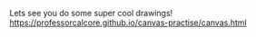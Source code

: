 Lets see you do some super cool drawings!
https://professorcalcore.github.io/canvas-practise/canvas.html
